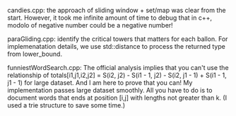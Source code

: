 candies.cpp: the approach of sliding window + set/map was clear from the start. However, it took me infinite amount of time to debug that in c++, modolo of negative number could be a negative number! 

paraGliding.cpp: identify the critical towers that matters for each ballon. For implemenatation details, we use std::distance to process the returned type from lower_bound.

funniestWordSearch.cpp: The official analysis implies that you can't use the relationship of totals\[i1,j1,i2,j2] = S(i2, j2) - S(i1 - 1, j2) - S(i2, j1 - 1) + S(i1 - 1, j1 - 1) for large dataset. And I am here to prove that you can! My implementation passes large dataset smoothly. All you have to do is to document words that ends at position \[i,j] with lengths not greater than k. (I used a trie structure to save some time.)
